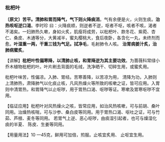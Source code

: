 ### 枇杷叶

**〔原文〕苦平。清肺和胃而降气，气下则火降痰消**。气有余便是火，火则生痰。**治热咳呕逆口渴**。李时珍 曰：火降痰顺，则逆者不逆，呕者不呕，咳者不咳，渴者不渴矣。一妇肺热久嗽，身如火炙，肌瘦将成劳，以枇杷叶、款冬花、紫菀、杏仁、桑皮、木通等分，大黄减半，蜜丸樱桃大，食后夜卧，各含化一丸，未终剂而愈。**叶湿重一两，干重三钱为气足。拭净毛**，毛射肺令人咳。 **治胃病姜汁炙，治肺病蜜炙**。

【讲解】**枇杷叶性偏寒降，以清肺止咳，和胃降逆为其主要功效**。为蔷薇科常绿小乔木植物枇杷的叶。叶片刷去背面的毛绒，洗净晒干、切碎生用，或蜜炙用。

枇杷叶味苦，性偏凉。入肺、胃经。苦寒善降，以苦凉为用， 清降为功，入肺则上清肺热，肃降肺气以化痰止咳，凡风热燥火等所致的咳嗽之证，皆可应用。入胃则中清胃热，和胃降气以止呕哕，用于胃热口渴、呕哕等证。寒嗽及胃寒呕哕不宜用。

【临证应用】枇杷叶对风热燥火之咳，皆常应用，如治风热咳嗽，可与前胡、桑叶同用。治燥热咳喘，可与沙参、桑白皮等同用。用于胃热口渴、呕吐之证，可与竹茹、芦根、麦冬等同用。 若胃气上逆、恶心呕哕，由痰湿引起者，也可与燥湿化痰的半夏、 陈皮、生姜等同用。

【用量用法】10 —45克，鲜用可加倍，煎服。止咳宜炙用、 止呕宜生用。
